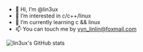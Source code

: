 - 👋 Hi, I’m @lin3ux
- 👀 I’m interested in c/c++/linux
- 🌱 I’m currently learning c && linux
- 📫 You can touch me by yyn_linlin@foxmail.com

<!---
lin3ux/lin3ux is a ✨ special ✨ repository because its `README.md` (this file) appears on your GitHub profile.
You can click the Preview link to take a look at your changes.
--->


![lin3ux's GitHub stats](https://github-readme-stats.vercel.app/api?username=lin3ux&count_private=true&show_icons=true&theme=buefy)
